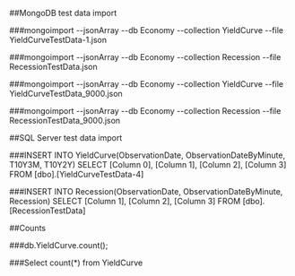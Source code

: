 ##MongoDB test data import

###mongoimport --jsonArray --db Economy --collection YieldCurve --file YieldCurveTestData-1.json

###mongoimport --jsonArray --db Economy --collection Recession --file RecessionTestData.json
 
###mongoimport --jsonArray --db Economy --collection YieldCurve --file YieldCurveTestData_9000.json

###mongoimport --jsonArray --db Economy --collection Recession --file RecessionTestData_9000.json

##SQL Server test data import 

###INSERT INTO YieldCurve(ObservationDate, ObservationDateByMinute, T10Y3M, T10Y2Y) SELECT [Column 0], [Column 1], [Column 2], [Column 3] FROM [dbo].[YieldCurveTestData-4]

###INSERT INTO Recession(ObservationDate, ObservationDateByMinute, Recession) SELECT [Column 1], [Column 2], [Column 3] FROM [dbo].[RecessionTestData]


##Counts

###db.YieldCurve.count(); 

###Select count(*) from YieldCurve
